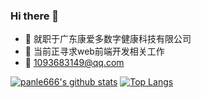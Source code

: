 ### Hi there 👋

- 🔭 就职于广东康爱多数字健康科技有限公司
- 👯 当前正寻求web前端开发相关工作
- 💬 1093683149@qq.com

[![panle666's github stats](https://github-readme-stats.vercel.app/api?username=panle666&layout=compact&theme=dracula "![panle666's github stats")](https://github.com/panle666/github-readme-stats) [![Top Langs](https://github-readme-stats.vercel.app/api/top-langs/?username=panle666&theme=dracula&layout=compact)](https://github.com/panle666/github-readme-stats)

